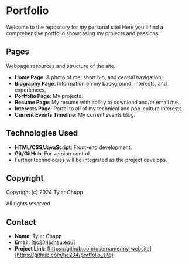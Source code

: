 # Portfolio

Welcome to the repository for my personal site! Here you'll find a  
comprehensive portfolio showcasing my projects and passions.

## Pages

Webpage resources and structure of the site.

- **Home Page**: A photo of me, short bio, and central navigation.
- **Biography Page**: Information on my background, interests, and experiences.
- **Portfolio Page**: My projects.
- **Resume Page**: My resume with ability to download and/or email me.
- **Interests Page**: Portal to all of my technical and pop-culture interests.
- **Current Events Timeline**: My current events blog.

## Technologies Used

- **HTML/CSS/JavaScript**: Front-end development.
- **Git/GitHub**: For version control.
- Further technologies will be integrated as the project develops.

## Copyright

Copyright (c) 2024 Tyler Chapp.

All rights reserved.

## Contact

- **Name**: Tyler Chapp
- **Email**: [tjc234@nau.edu]
- **Project Link**: [https://github.com/username/my-website](https://github.com/tjc234/portfolio_site)

